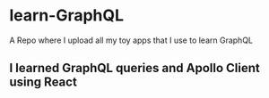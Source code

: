 # learn-GraphQL
A Repo where I upload all my toy apps that I use to learn GraphQL

## I learned GraphQL queries and Apollo Client using React
